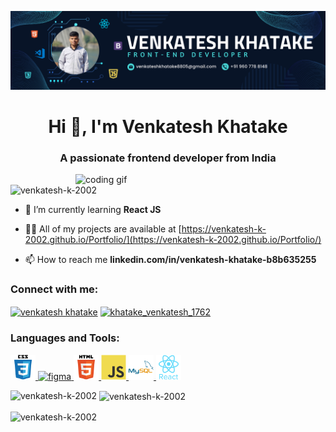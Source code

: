 ![logo](https://github.com/venkatesh-k-2002/venkatesh-k-2002/blob/main/2.png)
<h1 align="center">Hi 👋, I'm Venkatesh Khatake</h1>
<h3 align="center">A passionate frontend developer from India</h3>

<img src = "https://i.pinimg.com/originals/f5/36/01/f53601133f236d1cb167ac19f05a3d60.gif" alt = "coding gif" align = "right" width = "400">

<p align="left"> <img src="https://komarev.com/ghpvc/?username=venkatesh-k-2002&label=Profile%20views&color=0e75b6&style=flat" alt="venkatesh-k-2002" /> </p>

- 🌱 I’m currently learning **React JS**

- 👨‍💻 All of my projects are available at [https://venkatesh-k-2002.github.io/Portfolio/](https://venkatesh-k-2002.github.io/Portfolio/)

- 📫 How to reach me **linkedin.com/in/venkatesh-khatake-b8b635255**

<h3 align="left">Connect with me:</h3>
<p align="left">
<a href="https://linkedin.com/in/venkatesh khatake" target="blank"><img align="center" src="https://raw.githubusercontent.com/rahuldkjain/github-profile-readme-generator/master/src/images/icons/Social/linked-in-alt.svg" alt="venkatesh khatake" height="30" width="40" /></a>
<a href="https://instagram.com/khatake_venkatesh_1762" target="blank"><img align="center" src="https://raw.githubusercontent.com/rahuldkjain/github-profile-readme-generator/master/src/images/icons/Social/instagram.svg" alt="khatake_venkatesh_1762" height="30" width="40" /></a>
</p>

<h3 align="left">Languages and Tools:</h3>
<p align="left"> <a href="https://www.w3schools.com/css/" target="_blank" rel="noreferrer"> <img src="https://raw.githubusercontent.com/devicons/devicon/master/icons/css3/css3-original-wordmark.svg" alt="css3" width="40" height="40"/> </a> <a href="https://www.figma.com/" target="_blank" rel="noreferrer"> <img src="https://www.vectorlogo.zone/logos/figma/figma-icon.svg" alt="figma" width="40" height="40"/> </a> <a href="https://www.w3.org/html/" target="_blank" rel="noreferrer"> <img src="https://raw.githubusercontent.com/devicons/devicon/master/icons/html5/html5-original-wordmark.svg" alt="html5" width="40" height="40"/> </a> <a href="https://developer.mozilla.org/en-US/docs/Web/JavaScript" target="_blank" rel="noreferrer"> <img src="https://raw.githubusercontent.com/devicons/devicon/master/icons/javascript/javascript-original.svg" alt="javascript" width="40" height="40"/> </a> <a href="https://www.mysql.com/" target="_blank" rel="noreferrer"> <img src="https://raw.githubusercontent.com/devicons/devicon/master/icons/mysql/mysql-original-wordmark.svg" alt="mysql" width="40" height="40"/> </a> <a href="https://reactjs.org/" target="_blank" rel="noreferrer"> <img src="https://raw.githubusercontent.com/devicons/devicon/master/icons/react/react-original-wordmark.svg" alt="react" width="40" height="40"/> </a> </p>

<p><img align="left" src="https://github-readme-stats.vercel.app/api/top-langs?username=venkatesh-k-2002&show_icons=true&locale=en&layout=compact" alt="venkatesh-k-2002" /></p>

<p>&nbsp;<img align="center" src="https://github-readme-stats.vercel.app/api?username=venkatesh-k-2002&show_icons=true&locale=en" alt="venkatesh-k-2002" /></p>

<p><img align="center" src="https://github-readme-streak-stats.herokuapp.com/?user=venkatesh-k-2002&" alt="venkatesh-k-2002" /></p>
